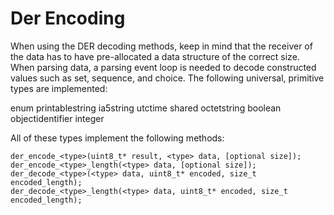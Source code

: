 # Der Encoding

When using the DER decoding methods, keep in mind that the receiver of the data
has to have pre-allocated a data structure of the correct size. When parsing
data, a parsing event loop is needed to decode constructed values such as
set, sequence, and choice. The following universal, primitive types are
implemented:


enum
printablestring
ia5string
utctime
shared
octetstring
boolean
objectidentifier
integer


All of these types implement the following methods:

    der_encode_<type>(uint8_t* result, <type> data, [optional size]);
    der_encode_<type>_length(<type> data, [optional size]);
    der_decode_<type>(<type> data, uint8_t* encoded, size_t encoded_length);
    der_decode_<type>_length(<type> data, uint8_t* encoded, size_t encoded_length);


